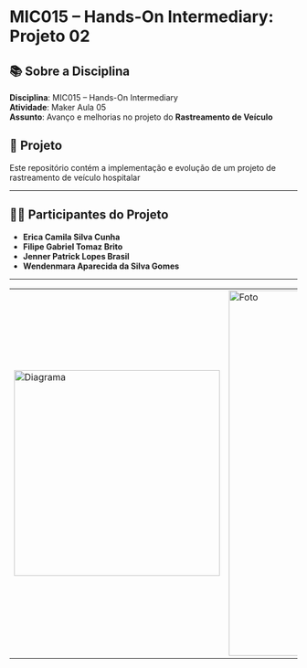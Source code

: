 # MIC015 – Hands-On Intermediary: Projeto 02

## 📚 Sobre a Disciplina  
**Disciplina**: MIC015 – Hands-On Intermediary  
**Atividade**: Maker Aula 05  
**Assunto**: Avanço e melhorias no projeto do **Rastreamento de Veículo**

## 🚀 Projeto  
Este repositório contém a implementação e evolução de um projeto de rastreamento de veículo hospitalar

---

## 👩‍💻 Participantes do Projeto  
- **Erica Camila Silva Cunha**  
- **Filipe Gabriel Tomaz Brito**  
- **Jenner Patrick Lopes Brasil**  
- **Wendenmara Aparecida da Silva Gomes**

---

|   |   |
|----------|----------|
| <img src="https://github.com/MIC-UFRR-Grupo-8/rastreamento_veiculo_flutter/blob/main/Captura%20de%20tela%202025-02-14%20193011.png" alt="Diagrama" width="360">|<img src="" alt="Foto" width="640"> |




